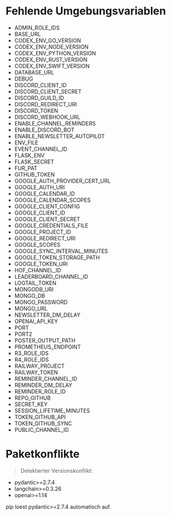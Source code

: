 # Fehlende Umgebungsvariablen

- ADMIN_ROLE_IDS
- BASE_URL
- CODEX_ENV_GO_VERSION
- CODEX_ENV_NODE_VERSION
- CODEX_ENV_PYTHON_VERSION
- CODEX_ENV_RUST_VERSION
- CODEX_ENV_SWIFT_VERSION
- DATABASE_URL
- DEBUG
- DISCORD_CLIENT_ID
- DISCORD_CLIENT_SECRET
- DISCORD_GUILD_ID
- DISCORD_REDIRECT_URI
- DISCORD_TOKEN
- DISCORD_WEBHOOK_URL
- ENABLE_CHANNEL_REMINDERS
- ENABLE_DISCORD_BOT
- ENABLE_NEWSLETTER_AUTOPILOT
- ENV_FILE
- EVENT_CHANNEL_ID
- FLASK_ENV
- FLASK_SECRET
- FUR_PAT
- GITHUB_TOKEN
- GOOGLE_AUTH_PROVIDER_CERT_URL
- GOOGLE_AUTH_URI
- GOOGLE_CALENDAR_ID
- GOOGLE_CALENDAR_SCOPES
- GOOGLE_CLIENT_CONFIG
- GOOGLE_CLIENT_ID
- GOOGLE_CLIENT_SECRET
- GOOGLE_CREDENTIALS_FILE
- GOOGLE_PROJECT_ID
- GOOGLE_REDIRECT_URI
- GOOGLE_SCOPES
- GOOGLE_SYNC_INTERVAL_MINUTES
- GOOGLE_TOKEN_STORAGE_PATH
- GOOGLE_TOKEN_URI
- HOF_CHANNEL_ID
- LEADERBOARD_CHANNEL_ID
- LOGTAIL_TOKEN
- MONGODB_URI
- MONGO_DB
- MONGO_PASSWORD
- MONGO_URL
- NEWSLETTER_DM_DELAY
- OPENAI_API_KEY
- PORT
- PORT2
- POSTER_OUTPUT_PATH
- PROMETHEUS_ENDPOINT
- R3_ROLE_IDS
- R4_ROLE_IDS
- RAILWAY_PROJECT
- RAILWAY_TOKEN
- REMINDER_CHANNEL_ID
- REMINDER_DM_DELAY
- REMINDER_ROLE_ID
- REPO_GITHUB
- SECRET_KEY
- SESSION_LIFETIME_MINUTES
- TOKEN_GITHUB_API
- TOKEN_GITHUB_SYNC
- PUBLIC_CHANNEL_ID

# Paketkonflikte

> Detektierter Versionskonflikt:
- pydantic>=2.7.4
- langchain>=0.3.26
- openai>=1.14

pip loest pydantic>=2.7.4 automatisch auf.
